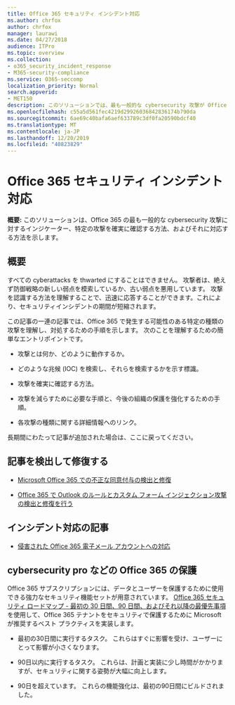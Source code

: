 ```yaml
---
title: Office 365 セキュリティ インシデント対応
ms.author: chrfox
author: chrfox
manager: laurawi
ms.date: 04/27/2018
audience: ITPro
ms.topic: overview
ms.collection:
- o365_security_incident_response
- M365-security-compliance
ms.service: O365-seccomp
localization_priority: Normal
search.appverid:
- MET150
description: このソリューションでは、最も一般的な cybersecurity 攻撃が Office 365 でどのように表示されるか、またそれらに応答する方法を示します。
ms.openlocfilehash: c55a5d561fec4219d29926036842836174b790da
ms.sourcegitcommit: 6ae69c40bafa6aef633789c3df0fa20590bdcf40
ms.translationtype: MT
ms.contentlocale: ja-JP
ms.lasthandoff: 12/20/2019
ms.locfileid: "40823829"
---
```

# <a name="office-365-security-incident-response"></a>Office 365 セキュリティ インシデント対応

 **概要:** このソリューションは、Office 365 の最も一般的な cybersecurity 攻撃に対するインジケーター、特定の攻撃を確実に確認する方法、およびそれに対応する方法を示します。

## <a name="overview"></a>概要

すべての cyberattacks を thwarted にすることはできません。 攻撃者は、絶えず防御戦略の新しい弱点を模索しているか、古い弱点を悪用しています。 攻撃を認識する方法を理解することで、迅速に応答することができます。これにより、セキュリティインシデントの期間が短縮されます。

この記事の一連の記事では、Office 365 で発生する可能性のある特定の種類の攻撃を理解し、対処するための手順を示します。 次のことを理解するための簡単なエントリポイントです。

- 攻撃とは何か、どのように動作するか。

- どのような兆候 (IOC) を検索し、それらを検索するかを示す標識。

- 攻撃を確実に確認する方法。

- 攻撃を減らすために必要な手順と、今後の組織の保護を強化するための手順。

- 各攻撃の種類に関する詳細情報へのリンク。

長期間にわたって記事が追加された場合は、ここに戻ってください。

## <a name="detect-and-remediate-articles"></a>記事を検出して修復する

- [Microsoft Office 365 での不正な同意付与の検出と修復](detect-and-remediate-illicit-consent-grants.md)

- [Office 365 で Outlook のルールとカスタム フォーム インジェクション攻撃の検出と修復を行う](detect-and-remediate-outlook-rules-forms-attack.md)

## <a name="incident-response-articles"></a>インシデント対応の記事

- [侵害された Office 365 電子メール アカウントへの対応](responding-to-a-compromised-email-account.md)

## <a name="secure-office-365-like-a-cybersecurity-pro"></a>cybersecurity pro などの Office 365 の保護

Office 365 サブスクリプションには、データとユーザーを保護するために使用できる強力なセキュリティ機能セットが用意されています。  [Office 365 セキュリティ ロードマップ - 最初の 30 日間、90 日間、およびそれ以降の最優先事項](security-roadmap.md)を使用して、Office 365 テナントをセキュリティで保護するために Microsoft が推奨するベスト プラクティスを実装します。

- 最初の30日間に実行するタスク。  これらはすぐに影響を受け、ユーザーにとって影響が小さくなります。

- 90日以内に実行するタスク。 これらは、計画と実装に少し時間がかかりますが、セキュリティに関する姿勢が大幅に向上します。

- 90日を超えています。 これらの機能強化は、最初の90日間にビルドされました。
